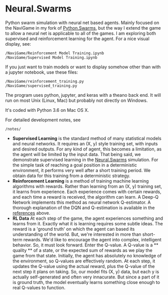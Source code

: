 # Neural.Swarms
Python swarm simulation with neural net based agents. Mainly focused on the NaviGame in my fork of [Python.Swarms](https://github.com/thetabor/Python.Swarms/), but the way I extend the game to allow a neural net is applicable to all of the games. I am exploring both supervised and reinforcement learning for the agent. For a nice visual display, see:

```
/NaviGame/Reinforcement Model Training.ipynb
/NaviGame/Supervised Model Training.ipynb
```

If you just want to train models or want to display somehow other than with a jupyter notebook, use these files:

```
/NaviGame/reinforcement_training.py
/NaviGame/supervised_training.py
```

The program uses python, jupyter, and keras with a theano back end. It will run on most Unix (Linux, Mac) but probably not directly on Windows.

It's coded with Python 3.6 on Mac OS X.

For detailed development notes, see
```
/notes/
```


- **Supervised Learning** is the standard method of many statistical models and neural networks. It requires an (X, y) style training set, with inputs and desired outputs. For any kind of agent, this becomes a limitation, as the agent will be limited by the input data. That being said, we demonstrate supervised learning in the [Neural.Swarms](https://github.com/thetabor/Neural.Swarms) simulation. For the simple task of reaching a goal position in a deterministic environment, it performs very well after a short training period. We obtain data for this training from a deterministic strategy.
- **Reinforcement Learning** is a method of training machine learning algorithms with rewards. Rather than learning from an (X, y) training set, it learns from experience. Each experience comes with certain rewards, and each time a reward is received, the algorithm can learn. A Deep-Q Network implements this method as neural network Q-estimator. A thorough explanation of the DQN and Q-estimation is available in the [references](https://www.nervanasys.com/demystifying-deep-reinforcement-learning/) above.
- **RL Data** At each step of the game, the agent experiences something and learns from it. Exactly what it is learning requires some subtle ideas. The reward is a 'ground truth' on which the agent can based its understanding of the world. But, we're interested in more than short-term rewards. We'd like to encourage the agent into complex, intelligent behavior. So, it must look forward. Enter the Q-value. A Q-value is a ** quality ** of a state, or the expected sum of rewards as we play the game from that state. Initially, the agent has absolutely no knowledge of the environment, so Q-values are effectively random. At each step, it updates the Q-value using the actual reward, plus the Q-value of the next step it plans on taking. So, our model fits (X, y) data, but each y is actually self-generated and often very innacurate. But since a part of it is ground truth, the model eventually learns something close enough to real Q-values to function.
